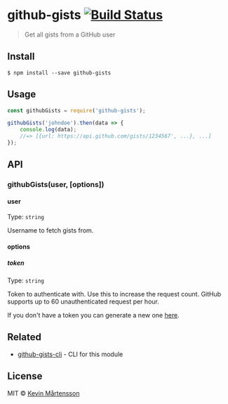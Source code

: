 # github-gists [![Build Status](https://travis-ci.org/kevva/github-gists.svg?branch=master)](https://travis-ci.org/kevva/github-gists)

> Get all gists from a GitHub user


## Install

```
$ npm install --save github-gists
```


## Usage

```js
const githubGists = require('github-gists');

githubGists('johndoe').then(data => {
	console.log(data);
	//=> [{url: https://api.github.com/gists/1234567', ...}, ...]
});
```


## API

### githubGists(user, [options])

#### user

Type: `string`

Username to fetch gists from.

#### options

##### token

Type: `string`

Token to authenticate with. Use this to increase the request count. GitHub supports
up to 60 unauthenticated request per hour.

If you don't have a token you can generate a new one [here](https://github.com/settings/tokens/new).


## Related

* [github-gists-cli](https://github.com/kevva/github-gists-cli) - CLI for this module


## License

MIT © [Kevin Mårtensson](https://github.com/kevva)
